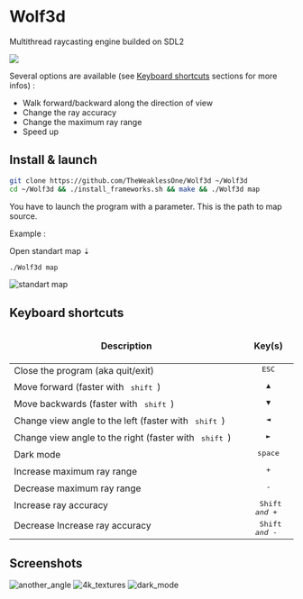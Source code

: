 # Wolf3d

Multithread raycasting engine builded on SDL2

![](promo.gif)

Several options are available (see [Keyboard shortcuts](https://github.com/TheWeaklessOne/Wolf3d#keyboard-shortcuts) sections for more infos) :
* Walk forward/backward along the direction of view
* Change the ray accuracy
* Change the maximum ray range
* Speed up

## Install & launch
```bash
git clone https://github.com/TheWeaklessOne/Wolf3d ~/Wolf3d
cd ~/Wolf3d && ./install_frameworks.sh && make && ./Wolf3d map
```
You have to launch the program with a parameter. This is the path to map source.<br />

Example :

Open standart map ⇣
```bash
./Wolf3d map
```
![standart map](https://i.imgur.com/DX5ih2h.png)

## Keyboard shortcuts

<table width="100%">
<thead>
<tr>
<td width="65%" height="60px" align="center" cellpadding="0">
<strong>Description</strong>
</td>
<td width="10%" align="center" cellpadding="0">
<span style="width:70px">&nbsp;</span><strong>Key(s)</strong><span style="width:50px">&nbsp;</span>
</td>
</tr>
</thead>
<tbody>
<tr>
<td valign="top" height="30px">Close the program (aka quit/exit)</td>
<td valign="top" align="center"><kbd>&nbsp;ESC&nbsp;</kbd></td>
</tr>
<tr>
<td valign="top" height="30px">Move forward (faster with <kbd>&nbsp;shift&nbsp;</kbd>)</td>
<td valign="top" align="center"><kbd>&nbsp;▲&nbsp;</kbd></td>
</tr>
<tr>
<td valign="top" height="30px">Move backwards (faster with <kbd>&nbsp;shift&nbsp;</kbd>)</td>
<td valign="top" align="center"><kbd>&nbsp;▼&nbsp;</kbd></td>
</tr>
<tr>
<td valign="top" height="30px">Change view angle to the left (faster with <kbd>&nbsp;shift&nbsp;</kbd>)</td>
<td valign="top" align="center"><kbd>&nbsp;◄&nbsp;</kbd></td>
</tr>
<tr>
<td valign="top" height="30px">Change view angle to the right (faster with <kbd>&nbsp;shift&nbsp;</kbd>)</td>
<td valign="top" align="center"><kbd>&nbsp;►&nbsp;</kbd></td>
</tr>
  <tr>
<td valign="top" height="30px">Dark mode</td>
<td valign="top" align="center"><kbd>&nbsp;space&nbsp;</kbd></td>
</tr>
<tr>
<td valign="top" height="30px">Increase maximum ray range</td>
<td valign="top" align="center"><kbd>&nbsp;+&nbsp;</kbd></td>
</tr>
<tr>
<td valign="top" height="30px">Decrease maximum ray range</td>
<td valign="top" align="center"><kbd>&nbsp;-&nbsp;</kdb></td>
</tr>
<tr>
<td valign="top" height="30px">Increase ray accuracy</td>
<td valign="top" align="center"><kbd>&nbsp;Shift <i>and</i> +&nbsp;</kdb></td>
</tr>
<tr>
<td valign="top" height="30px">Decrease Increase ray accuracy</td>
<td valign="top" align="center"><kbd>&nbsp;Shift <i>and</i> -&nbsp;</kdb></td>
</tr>
</tbody>
</table>

## Screenshots
![another_angle](https://i.imgur.com/YUtLEm3.png)
![4k_textures](https://i.imgur.com/NbnOwRU.png)
![dark_mode](https://i.imgur.com/XvSQY8I.png)
